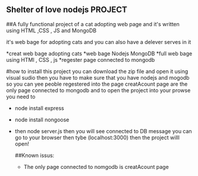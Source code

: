 ## Shelter of love nodejs PROJECT 


##A fully functional project of a cat adopting web page and it's written using HTML ,CSS , JS and MongoDB

it's web bage for adopting cats and you can also have a delever serves in it 

*creat web bage adopting cats 
*web bage Nodejs MongoDB
*full web bage using HTMl , CSS , js
*regester page connected to mongodb

#how to install this project 
you can download the zip file and open it using visual sudio then you have to make sure that you have nodejs and mogodb so you can yee peoble regestered into the page 
creatAcount page are the only page connected to mongodb and to open the project into your prowse you need to 
* node install express
* node install nongoose
* then node server.js
  then you will see connected to DB message you can go to your browser then tybe (localhost:3000)
  then the project willl open!

  ##Known issus:
  * The only page connected to nomgodb is creatAcount page
  
  
